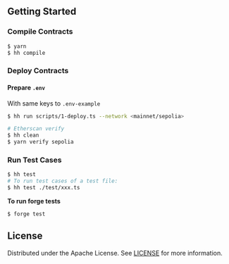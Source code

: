 
## Getting Started

### Compile Contracts

```sh
$ yarn
$ hh compile
```

### Deploy Contracts

#### Prepare `.env` 

With same keys to `.env-example`

```sh
$ hh run scripts/1-deploy.ts --network <mainnet/sepolia>

# Etherscan verify
$ hh clean
$ yarn verify sepolia
```

### Run Test Cases

```sh
$ hh test
# To run test cases of a test file:
$ hh test ./test/xxx.ts
```

**To run forge tests**

```sh
$ forge test
```

## License

Distributed under the Apache License. See [LICENSE](./LICENSE) for more information.
